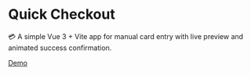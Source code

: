# Quick Checkout
💳 A simple Vue 3 + Vite app for manual card entry with live preview and animated success confirmation.

[Demo](https://quick-checkout-azkdl6guf-joanna-punos-projects-e076f681.vercel.app/)

